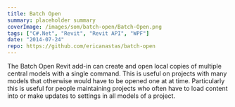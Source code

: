 ```yaml
---
title: Batch Open
summary: placeholder summary
coverImage: /images/som/batch-open/Batch-Open.png
tags: ["C#.Net", "Revit", "Revit API", "WPF"]
date: "2014-07-24"
repo: https://github.com/ericanastas/batch-open
---
```


The Batch Open Revit add-in can create and open local copies of multiple central models with a single command. This is useful on projects with many models that otherwise would have to be opened one at at time. Particularly this is useful for people maintaining projects who often have to load content into or make updates to settings in all models of a project.
